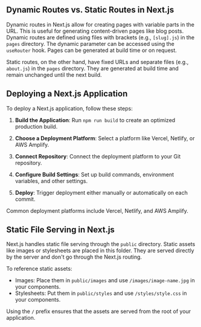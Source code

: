 
## Dynamic Routes vs. Static Routes in Next.js

Dynamic routes in Next.js allow for creating pages with variable parts in the URL. This is useful for generating content-driven pages like blog posts. Dynamic routes are defined using files with brackets (e.g., `[slug].js`) in the `pages` directory. The dynamic parameter can be accessed using the `useRouter` hook. Pages can be generated at build time or on request.

Static routes, on the other hand, have fixed URLs and separate files (e.g., `about.js`) in the `pages` directory. They are generated at build time and remain unchanged until the next build.

## Deploying a Next.js Application

To deploy a Next.js application, follow these steps:

1. **Build the Application**: Run `npm run build` to create an optimized production build.

2. **Choose a Deployment Platform**: Select a platform like Vercel, Netlify, or AWS Amplify.

3. **Connect Repository**: Connect the deployment platform to your Git repository.

4. **Configure Build Settings**: Set up build commands, environment variables, and other settings.

5. **Deploy**: Trigger deployment either manually or automatically on each commit.

Common deployment platforms include Vercel, Netlify, and AWS Amplify.

## Static File Serving in Next.js

Next.js handles static file serving through the `public` directory. Static assets like images or stylesheets are placed in this folder. They are served directly by the server and don't go through the Next.js routing.

To reference static assets:

- Images: Place them in `public/images` and use `/images/image-name.jpg` in your components.
- Stylesheets: Put them in `public/styles` and use `/styles/style.css` in your components.

Using the `/` prefix ensures that the assets are served from the root of your application.
